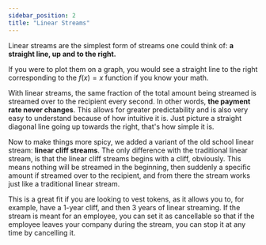 ```yaml
---
sidebar_position: 2
title: "Linear Streams"
---
```


Linear streams are the simplest form of streams one could think of: **a straight line, up and to the right.**

If you were to plot them on a graph, you would see a straight line to the right corresponding to the $f(x) = x$ function if you know your math.

With linear streams, the same fraction of the total amount being streamed is streamed over to the recipient every second. In other words, **the payment rate never changes**. This allows for greater predictability and is also very easy to understand because of how intuitive it is. Just picture a straight diagonal line going up towards the right, that's how simple it is.

Now to make things more spicy, we added a variant of the old school linear stream: **linear cliff streams**. The only difference with the traditional linear stream, is that the linear cliff streams begins with a cliff, obviously. This means nothing will be streamed in the beginning, then suddenly a specific amount if streamed over to the recipient, and from there the stream works just like a traditional linear stream.

This is a great fit if you are looking to vest tokens, as it allows you to, for example, have a 1-year cliff, and then 3 years of linear streaming. If the stream is meant for an employee, you can set it as cancellable so that if the employee leaves your company during the stream, you can stop it at any time by cancelling it.
